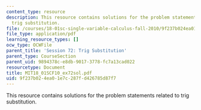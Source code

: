 ```yaml
---
content_type: resource
description: This resource contains solutions for the problem statements related to
  trig substitution.
file: /courses/18-01sc-single-variable-calculus-fall-2010/9f237b024ea01e7c287fd426785d87f7_MIT18_01SCF10_ex72sol.pdf
file_type: application/pdf
learning_resource_types: []
ocw_type: OCWFile
parent_title: 'Session 72: Trig Substitution'
parent_type: CourseSection
parent_uid: 9894378c-e8db-9017-3778-fc7a13cad022
resourcetype: Document
title: MIT18_01SCF10_ex72sol.pdf
uid: 9f237b02-4ea0-1e7c-287f-d426785d87f7
---
```

This resource contains solutions for the problem statements related to trig substitution.

